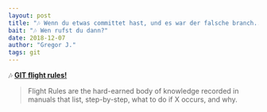 ```yaml
---
layout: post
title: "🎶 Wenn du etwas committet hast, und es war der falsche branch..."
bait: "🎶 Wen rufst du dann?"
date: 2018-12-07
author: "Gregor J."
tags: git
---
```


🎶 [**GIT flight rules!**](https://github.com/k88hudson/git-flight-rules/blob/master/README.md)

> Flight Rules are the hard-earned body of knowledge recorded in manuals that list, step-by-step, what to do if X occurs, and why.
